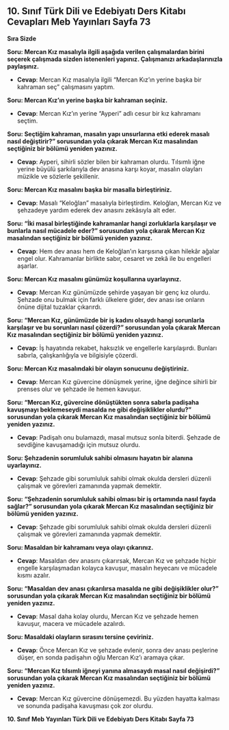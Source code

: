 ## 10. Sınıf Türk Dili ve Edebiyatı Ders Kitabı Cevapları Meb Yayınları Sayfa 73

**Sıra Sizde**

**Soru: Mercan Kız masalıyla ilgili aşağıda verilen çalışmalardan birini seçerek çalışmada sizden istenenleri yapınız. Çalışmanızı arkadaşlarınızla paylaşınız.**

* **Cevap**: Mercan Kız masalıyla ilgili “Mercan Kız’ın yerine başka bir kahraman seç” çalışmasını yaptım.

**Soru: Mercan Kız’ın yerine başka bir kahraman seçiniz.**

* **Cevap**: Mercan Kız’ın yerine “Ayperi” adlı cesur bir kız kahramanı seçtim.

**Soru: Seçtiğim kahraman, masalın yapı unsurlarına etki ederek masalı nasıl değiştirir?” sorusundan yola çıkarak Mercan Kız masalından seçtiğiniz bir bölümü yeniden yazınız.**

* **Cevap**: Ayperi, sihirli sözler bilen bir kahraman olurdu. Tılsımlı iğne yerine büyülü şarkılarıyla dev anasına karşı koyar, masalın olayları müzikle ve sözlerle şekillenir.

**Soru: Mercan Kız masalını başka bir masalla birleştiriniz.**

* **Cevap**: Masalı “Keloğlan” masalıyla birleştirdim. Keloğlan, Mercan Kız ve şehzadeye yardım ederek dev anasını zekâsıyla alt eder.

**Soru: “İki masal birleştiğinde kahramanlar hangi zorluklarla karşılaşır ve bunlarla nasıl mücadele eder?” sorusundan yola çıkarak Mercan Kız masalından seçtiğiniz bir bölümü yeniden yazınız.**

* **Cevap**: Hem dev anası hem de Keloğlan’ın karşısına çıkan hilekâr ağalar engel olur. Kahramanlar birlikte sabır, cesaret ve zekâ ile bu engelleri aşarlar.

**Soru: Mercan Kız masalını günümüz koşullarına uyarlayınız.**

* **Cevap**: Mercan Kız günümüzde şehirde yaşayan bir genç kız olurdu. Şehzade onu bulmak için farklı ülkelere gider, dev anası ise onların önüne dijital tuzaklar çıkarırdı.

**Soru: “Mercan Kız, günümüzde bir iş kadını olsaydı hangi sorunlarla karşılaşır ve bu sorunları nasıl çözerdi?” sorusundan yola çıkarak Mercan Kız masalından seçtiğiniz bir bölümü yeniden yazınız.**

* **Cevap**: İş hayatında rekabet, haksızlık ve engellerle karşılaşırdı. Bunları sabırla, çalışkanlığıyla ve bilgisiyle çözerdi.

**Soru: Mercan Kız masalındaki bir olayın sonucunu değiştiriniz.**

* **Cevap**: Mercan Kız güvercine dönüşmek yerine, iğne değince sihirli bir prenses olur ve şehzade ile hemen kavuşur.

**Soru: “Mercan Kız, güvercine dönüştükten sonra sabırla padişaha kavuşmayı beklemeseydi masalda ne gibi değişiklikler olurdu?” sorusundan yola çıkarak Mercan Kız masalından seçtiğiniz bir bölümü yeniden yazınız.**

* **Cevap**: Padişah onu bulamazdı, masal mutsuz sonla biterdi. Şehzade de sevdiğine kavuşamadığı için mutsuz olurdu.

**Soru: Şehzadenin sorumluluk sahibi olmasını hayatın bir alanına uyarlayınız.**

* **Cevap**: Şehzade gibi sorumluluk sahibi olmak okulda dersleri düzenli çalışmak ve görevleri zamanında yapmak demektir.

**Soru: “Şehzadenin sorumluluk sahibi olması bir iş ortamında nasıl fayda sağlar?” sorusundan yola çıkarak Mercan Kız masalından seçtiğiniz bir bölümü yeniden yazınız.**

* **Cevap**: Şehzade gibi sorumluluk sahibi olmak okulda dersleri düzenli çalışmak ve görevleri zamanında yapmak demektir.

**Soru: Masaldan bir kahramanı veya olayı çıkarınız.**

* **Cevap**: Masaldan dev anasını çıkarırsak, Mercan Kız ve şehzade hiçbir engelle karşılaşmadan kolayca kavuşur, masalın heyecanı ve mücadele kısmı azalır.

**Soru: “Masaldan dev anası çıkarılırsa masalda ne gibi değişiklikler olur?” sorusundan yola çıkarak Mercan Kız masalından seçtiğiniz bir bölümü yeniden yazınız.**

* **Cevap**: Masal daha kolay olurdu, Mercan Kız ve şehzade hemen kavuşur, macera ve mücadele azalırdı.

**Soru: Masaldaki olayların sırasını tersine çeviriniz.**

* **Cevap**: Önce Mercan Kız ve şehzade evlenir, sonra dev anası peşlerine düşer, en sonda padişahın oğlu Mercan Kız’ı aramaya çıkar.

**Soru: “Mercan Kız tılsımlı iğneyi yanına almasaydı masal nasıl değişirdi?” sorusundan yola çıkarak Mercan Kız masalından seçtiğiniz bir bölümü yeniden yazınız.**

* **Cevap**: Mercan Kız güvercine dönüşemezdi. Bu yüzden hayatta kalması ve sonunda padişaha kavuşması çok zor olurdu.

**10. Sınıf Meb Yayınları Türk Dili ve Edebiyatı Ders Kitabı Sayfa 73**